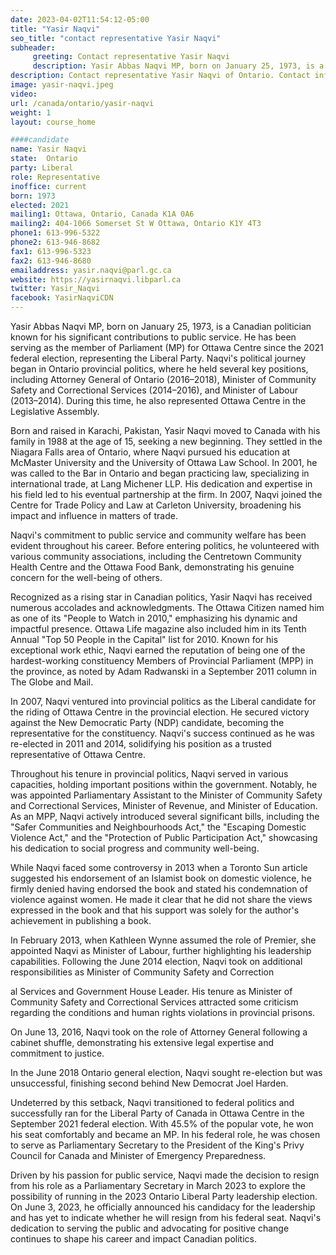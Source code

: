 ```yaml
---
date: 2023-04-02T11:54:12-05:00
title: "Yasir Naqvi"
seo_title: "contact representative Yasir Naqvi"
subheader:
     greeting: Contact representative Yasir Naqvi
     description: Yasir Abbas Naqvi MP, born on January 25, 1973, is a Canadian politician known for his significant contributions to public service.
description: Contact representative Yasir Naqvi of Ontario. Contact information for Yasir Naqvi includes email address, phone number, and mailing address.
image: yasir-naqvi.jpeg
video:
url: /canada/ontario/yasir-naqvi
weight: 1
layout: course_home

####candidate
name: Yasir Naqvi
state:	Ontario
party: Liberal
role: Representative
inoffice: current
born: 1973
elected: 2021
mailing1: Ottawa, Ontario, Canada K1A 0A6
mailing2: 404-1066 Somerset St W Ottawa, Ontario K1Y 4T3
phone1: 613-996-5322
phone2: 613-946-8682
fax1: 613-996-5323
fax2: 613-946-8680
emailaddress: yasir.naqvi@parl.gc.ca
website: https://yasirnaqvi.libparl.ca
twitter: Yasir_Naqvi
facebook: YasirNaqviCDN
---
```


Yasir Abbas Naqvi MP, born on January 25, 1973, is a Canadian politician known for his significant contributions to public service. He has been serving as the member of Parliament (MP) for Ottawa Centre since the 2021 federal election, representing the Liberal Party. Naqvi's political journey began in Ontario provincial politics, where he held several key positions, including Attorney General of Ontario (2016–2018), Minister of Community Safety and Correctional Services (2014–2016), and Minister of Labour (2013–2014). During this time, he also represented Ottawa Centre in the Legislative Assembly.

Born and raised in Karachi, Pakistan, Yasir Naqvi moved to Canada with his family in 1988 at the age of 15, seeking a new beginning. They settled in the Niagara Falls area of Ontario, where Naqvi pursued his education at McMaster University and the University of Ottawa Law School. In 2001, he was called to the Bar in Ontario and began practicing law, specializing in international trade, at Lang Michener LLP. His dedication and expertise in his field led to his eventual partnership at the firm. In 2007, Naqvi joined the Centre for Trade Policy and Law at Carleton University, broadening his impact and influence in matters of trade.

Naqvi's commitment to public service and community welfare has been evident throughout his career. Before entering politics, he volunteered with various community associations, including the Centretown Community Health Centre and the Ottawa Food Bank, demonstrating his genuine concern for the well-being of others.

Recognized as a rising star in Canadian politics, Yasir Naqvi has received numerous accolades and acknowledgments. The Ottawa Citizen named him as one of its "People to Watch in 2010," emphasizing his dynamic and impactful presence. Ottawa Life magazine also included him in its Tenth Annual "Top 50 People in the Capital" list for 2010. Known for his exceptional work ethic, Naqvi earned the reputation of being one of the hardest-working constituency Members of Provincial Parliament (MPP) in the province, as noted by Adam Radwanski in a September 2011 column in The Globe and Mail.

In 2007, Naqvi ventured into provincial politics as the Liberal candidate for the riding of Ottawa Centre in the provincial election. He secured victory against the New Democratic Party (NDP) candidate, becoming the representative for the constituency. Naqvi's success continued as he was re-elected in 2011 and 2014, solidifying his position as a trusted representative of Ottawa Centre.

Throughout his tenure in provincial politics, Naqvi served in various capacities, holding important positions within the government. Notably, he was appointed Parliamentary Assistant to the Minister of Community Safety and Correctional Services, Minister of Revenue, and Minister of Education. As an MPP, Naqvi actively introduced several significant bills, including the "Safer Communities and Neighbourhoods Act," the "Escaping Domestic Violence Act," and the "Protection of Public Participation Act," showcasing his dedication to social progress and community well-being.

While Naqvi faced some controversy in 2013 when a Toronto Sun article suggested his endorsement of an Islamist book on domestic violence, he firmly denied having endorsed the book and stated his condemnation of violence against women. He made it clear that he did not share the views expressed in the book and that his support was solely for the author's achievement in publishing a book.

In February 2013, when Kathleen Wynne assumed the role of Premier, she appointed Naqvi as Minister of Labour, further highlighting his leadership capabilities. Following the June 2014 election, Naqvi took on additional responsibilities as Minister of Community Safety and Correction

al Services and Government House Leader. His tenure as Minister of Community Safety and Correctional Services attracted some criticism regarding the conditions and human rights violations in provincial prisons.

On June 13, 2016, Naqvi took on the role of Attorney General following a cabinet shuffle, demonstrating his extensive legal expertise and commitment to justice.

In the June 2018 Ontario general election, Naqvi sought re-election but was unsuccessful, finishing second behind New Democrat Joel Harden.

Undeterred by this setback, Naqvi transitioned to federal politics and successfully ran for the Liberal Party of Canada in Ottawa Centre in the September 2021 federal election. With 45.5% of the popular vote, he won his seat comfortably and became an MP. In his federal role, he was chosen to serve as Parliamentary Secretary to the President of the King's Privy Council for Canada and Minister of Emergency Preparedness.

Driven by his passion for public service, Naqvi made the decision to resign from his role as a Parliamentary Secretary in March 2023 to explore the possibility of running in the 2023 Ontario Liberal Party leadership election. On June 3, 2023, he officially announced his candidacy for the leadership and has yet to indicate whether he will resign from his federal seat. Naqvi's dedication to serving the public and advocating for positive change continues to shape his career and impact Canadian politics.
